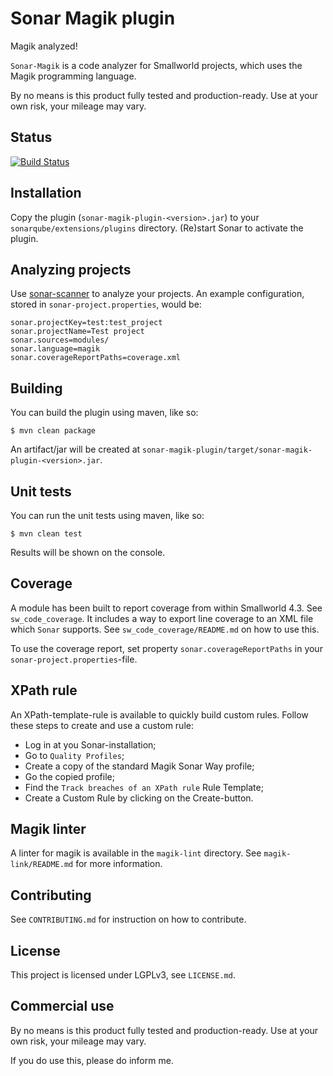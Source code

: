 Sonar Magik plugin
==================

Magik analyzed!

`Sonar-Magik` is a code analyzer for Smallworld projects, which uses the Magik programming language.

By no means is this product fully tested and production-ready. Use at your own risk, your mileage may vary.


Status
------

[![Build Status](https://travis-ci.com/StevenLooman/sonar-magik.svg?branch=master)](https://travis-ci.org/StevenLooman/sonar-magik)


Installation
------------

Copy the plugin (`sonar-magik-plugin-<version>.jar`) to your `sonarqube/extensions/plugins` directory. (Re)start Sonar to activate the plugin.


Analyzing projects
------------------

Use [sonar-scanner](https://docs.sonarqube.org/display/SCAN/Analyzing+with+SonarQube+Scanner) to analyze your projects. An example configuration, stored in `sonar-project.properties`, would be:

```
sonar.projectKey=test:test_project
sonar.projectName=Test project
sonar.sources=modules/
sonar.language=magik
sonar.coverageReportPaths=coverage.xml
```


Building
--------

You can build the plugin using maven, like so:

```
$ mvn clean package
```

An artifact/jar will be created at `sonar-magik-plugin/target/sonar-magik-plugin-<version>.jar`.


Unit tests
----------

You can run the unit tests using maven, like so:

```
$ mvn clean test
```

Results will be shown on the console.


Coverage
--------

A module has been built to report coverage from within Smallworld 4.3. See `sw_code_coverage`. It includes a way to export line coverage to an XML file which `Sonar` supports. See `sw_code_coverage/README.md` on how to use this.

To use the coverage report, set property `sonar.coverageReportPaths` in your `sonar-project.properties`-file.


XPath rule
----------

An XPath-template-rule is available to quickly build custom rules. Follow these steps to create and use a custom rule:

- Log in at you Sonar-installation;
- Go to `Quality Profiles`;
- Create a copy of the standard Magik Sonar Way profile;
- Go the copied profile;
- Find the `Track breaches of an XPath rule` Rule Template;
- Create a Custom Rule by clicking on the Create-button.


Magik linter
------------

A linter for magik is available in the `magik-lint` directory. See `magik-link/README.md` for more information.


Contributing
------------

See `CONTRIBUTING.md` for instruction on how to contribute.


License
-------

This project is licensed under LGPLv3, see `LICENSE.md`.


Commercial use
--------------

By no means is this product fully tested and production-ready. Use at your own risk, your mileage may vary.

If you do use this, please do inform me.
